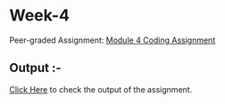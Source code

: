 # Week-4
Peer-graded Assignment: <a href="https://github.com/jhu-ep-coursera/fullstack-course4/blob/master/assignments/assignment3/Assignment-4.md" target="_blank">Module 4 Coding Assignment</a>
## Output :-
<a href="https://souvikmajumder26.github.io/HTML-CSS-and-JavaScript-for-Web-Developers/Week-4/" target="_blank">Click Here</a> to check the output of the assignment.

